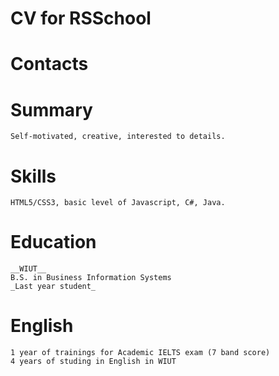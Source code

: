 # CV for RSSchool





# Contacts

  
# Summary
    Self-motivated, creative, interested to details.

# Skills
    HTML5/CSS3, basic level of Javascript, C#, Java.

# Education
    __WIUT__
    B.S. in Business Information Systems
    _Last year student_

# English
    1 year of trainings for Academic IELTS exam (7 band score)
    4 years of studing in English in WIUT
